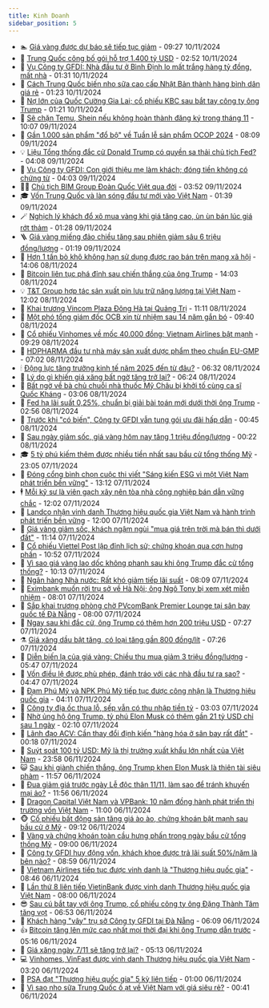 ```yaml
---
title: Kinh Doanh
sidebar_position: 5
---
```


<!-- dantri-kinh-doanh:START -->
- 🏊 [Giá vàng được dự báo sẽ tiếp tục giảm](https://dantri.com.vn/kinh-doanh/gia-vang-duoc-du-bao-se-tiep-tuc-giam-20241110151355859.htm) - 09:27 10/11/2024
- 🦆 [Trung Quốc công bố gói hỗ trợ 1.400 tỷ USD](https://dantri.com.vn/kinh-doanh/trung-quoc-cong-bo-goi-ho-tro-1400-ty-usd-20241109192843944.htm) - 02:52 10/11/2024
- 🦄 [Vụ Công ty GFDI: Nhà đầu tư ở Bình Định lo mất trắng hàng tỷ đồng, mất nhà](https://dantri.com.vn/kinh-doanh/vu-cong-ty-gfdi-nha-dau-tu-o-binh-dinh-lo-mat-trang-hang-ty-dong-mat-nha-20241109221627223.htm) - 01:31 10/11/2024
- 🌝 [Cách Trung Quốc biến nho sữa cao cấp Nhật Bản thành hàng bình dân giá rẻ](https://dantri.com.vn/kinh-doanh/cach-trung-quoc-bien-nho-sua-cao-cap-nhat-ban-thanh-hang-binh-dan-gia-re-20241108172244601.htm) - 01:23 10/11/2024
- 💃 [Nợ lớn của Quốc Cường Gia Lai; cổ phiếu KBC sau bắt tay công ty ông Trump](https://dantri.com.vn/kinh-doanh/no-lon-cua-quoc-cuong-gia-lai-co-phieu-kbc-sau-bat-tay-cong-ty-ong-trump-20241110064302556.htm) - 01:21 10/11/2024
- 🦏 [Sẽ chặn Temu, Shein nếu không hoàn thành đăng ký trong tháng 11](https://dantri.com.vn/kinh-doanh/se-chan-temu-shein-neu-khong-hoan-thanh-dang-ky-trong-thang-11-20241109170200733.htm) - 10:07 09/11/2024
- 🦩 [Gần 1.000 sản phẩm &quot;đổ bộ&quot; về Tuần lễ sản phẩm OCOP 2024](https://dantri.com.vn/kinh-doanh/gan-1000-san-pham-do-bo-ve-tuan-le-san-pham-ocop-2024-20241109124751010.htm) - 08:09 09/11/2024
- 💡 [Liệu Tổng thống đắc cử Donald Trump có quyền sa thải chủ tịch Fed?](https://dantri.com.vn/kinh-doanh/lieu-tong-thong-dac-cu-donald-trump-co-quyen-sa-thai-chu-tich-fed-20241109003523499.htm) - 04:08 09/11/2024
- 🌊 [Vụ Công ty GFDI: Con giới thiệu mẹ làm khách; đóng tiền không có chứng từ](https://dantri.com.vn/kinh-doanh/vu-cong-ty-gfdi-con-gioi-thieu-me-lam-khach-dong-tien-khong-co-chung-tu-20241109001728429.htm) - 04:03 09/11/2024
- 🧑‍💻 [Chủ tịch BIM Group Đoàn Quốc Việt qua đời](https://dantri.com.vn/kinh-doanh/chu-tich-bim-group-doan-quoc-viet-qua-doi-20241109101525306.htm) - 03:52 09/11/2024
- 🎓 [Vốn Trung Quốc và làn sóng đầu tư mới vào Việt Nam](https://dantri.com.vn/kinh-doanh/von-trung-quoc-va-lan-song-dau-tu-moi-vao-viet-nam-20241107100441285.htm) - 01:39 09/11/2024
- 🪄 [Nghịch lý khách đổ xô mua vàng khi giá tăng cao, ùn ùn bán lúc giá rớt thảm](https://dantri.com.vn/kinh-doanh/nghich-ly-khach-do-xo-mua-vang-khi-gia-tang-cao-un-un-ban-luc-gia-rot-tham-20241108180435576.htm) - 01:28 09/11/2024
- 🪜 [Giá vàng miếng đảo chiều tăng sau phiên giảm sâu 6 triệu đồng/lượng](https://dantri.com.vn/kinh-doanh/gia-vang-mieng-dao-chieu-tang-sau-phien-giam-sau-6-trieu-dongluong-20241109074306064.htm) - 01:19 09/11/2024
- 🦄 [Hơn 1 tấn bò khô không hạn sử dụng được rao bán trên mạng xã hội](https://dantri.com.vn/kinh-doanh/hon-1-tan-bo-kho-khong-han-su-dung-duoc-rao-ban-tren-mang-xa-hoi-20241108170708198.htm) - 14:06 08/11/2024
- 💯 [Bitcoin liên tục phá đỉnh sau chiến thắng của ông Trump](https://dantri.com.vn/kinh-doanh/bitcoin-lien-tuc-pha-dinh-sau-chien-thang-cua-ong-trump-20241108171835917.htm) - 14:03 08/11/2024
- 💡 [T&amp;T Group hợp tác sản xuất pin lưu trữ năng lượng tại Việt Nam](https://dantri.com.vn/kinh-doanh/tt-group-hop-tac-san-xuat-pin-luu-tru-nang-luong-tai-viet-nam-20241108190154861.htm) - 12:02 08/11/2024
- 🧰 [Khai trương Vincom Plaza Đông Hà tại Quảng Trị](https://dantri.com.vn/kinh-doanh/khai-truong-vincom-plaza-dong-ha-tai-quang-tri-20241108181053739.htm) - 11:11 08/11/2024
- 🎊 [Một phó tổng giám đốc OCB xin từ nhiệm sau 14 năm gắn bó](https://dantri.com.vn/kinh-doanh/mot-pho-tong-giam-doc-ocb-xin-tu-nhiem-sau-14-nam-gan-bo-20241108155707771.htm) - 09:40 08/11/2024
- 🔭 [Cổ phiếu Vinhomes về mốc 40.000 đồng; Vietnam Airlines bật mạnh](https://dantri.com.vn/kinh-doanh/co-phieu-vinhomes-ve-moc-40000-dong-vietnam-airlines-bat-manh-20241108162100775.htm) - 09:29 08/11/2024
- 💼 [HDPHARMA đầu tư nhà máy sản xuất dược phẩm theo chuẩn EU-GMP](https://dantri.com.vn/kinh-doanh/hdpharma-dau-tu-nha-may-san-xuat-duoc-pham-theo-chuan-eu-gmp-20241108135607987.htm) - 07:02 08/11/2024
- 🕯 [Động lực tăng trưởng kinh tế năm 2025 đến từ đâu?](https://dantri.com.vn/kinh-doanh/dong-luc-tang-truong-kinh-te-nam-2025-den-tu-dau-20241108114951335.htm) - 06:32 08/11/2024
- 🫣 [Lý do gì khiến giá xăng bất ngờ tăng trở lại?](https://dantri.com.vn/kinh-doanh/ly-do-gi-khien-gia-xang-bat-ngo-tang-tro-lai-20241108102832774.htm) - 06:24 08/11/2024
- 🤠 [Bất ngờ về bà chủ chuỗi nhà thuốc Mỹ Châu bị khởi tố cùng ca sĩ Quốc Kháng](https://dantri.com.vn/kinh-doanh/bat-ngo-ve-ba-chu-chuoi-nha-thuoc-my-chau-bi-khoi-to-cung-ca-si-quoc-khang-20241108093855239.htm) - 03:06 08/11/2024
- 🌈 [Fed hạ lãi suất 0,25%, chuẩn bị giải bài toán mới dưới thời ông Trump](https://dantri.com.vn/kinh-doanh/fed-ha-lai-suat-025-chuan-bi-giai-bai-toan-moi-duoi-thoi-ong-trump-20241108000529375.htm) - 02:56 08/11/2024
- 🦅 [Trước khi &quot;có biến&quot;, Công ty GFDI vẫn tung gói ưu đãi hấp dẫn](https://dantri.com.vn/kinh-doanh/truoc-khi-co-bien-cong-ty-gfdi-van-tung-goi-uu-dai-hap-dan-20241107095956959.htm) - 00:45 08/11/2024
- 🌁 [Sau ngày giảm sốc, giá vàng hôm nay tăng 1 triệu đồng/lượng](https://dantri.com.vn/kinh-doanh/sau-ngay-giam-soc-gia-vang-hom-nay-tang-1-trieu-dongluong-20241108070422208.htm) - 00:22 08/11/2024
- 🎓 [5 tỷ phú kiếm thêm được nhiều tiền nhất sau bầu cử tổng thống Mỹ](https://dantri.com.vn/kinh-doanh/5-ty-phu-kiem-them-duoc-nhieu-tien-nhat-sau-bau-cu-tong-thong-my-20241107201222498.htm) - 23:05 07/11/2024
- 📝 [Đóng cổng bình chọn cuộc thi viết &quot;Sáng kiến ESG vì một Việt Nam phát triển bền vững&quot;](https://dantri.com.vn/kinh-doanh/dong-cong-binh-chon-cuoc-thi-viet-sang-kien-esg-vi-mot-viet-nam-phat-trien-ben-vung-20241107183905286.htm) - 13:12 07/11/2024
- 🕴 [Mỗi kỹ sư là viên gạch xây nên tòa nhà công nghiệp bán dẫn vững chắc](https://dantri.com.vn/kinh-doanh/moi-ky-su-la-vien-gach-xay-nen-toa-nha-cong-nghiep-ban-dan-vung-chac-20241107180422000.htm) - 12:02 07/11/2024
- 🧰 [Landco nhận vinh danh Thương hiệu quốc gia Việt Nam và hành trình phát triển bền vững](https://dantri.com.vn/kinh-doanh/landco-nhan-vinh-danh-thuong-hieu-quoc-gia-viet-nam-va-hanh-trinh-phat-trien-ben-vung-20241107145731420.htm) - 12:00 07/11/2024
- 🤖 [Giá vàng giảm sốc, khách ngậm ngùi &quot;mua giá trên trời mà bán thì dưới đất&quot;](https://dantri.com.vn/kinh-doanh/gia-vang-giam-soc-khach-ngam-ngui-mua-gia-tren-troi-ma-ban-thi-duoi-dat-20241107174516436.htm) - 11:14 07/11/2024
- 🤠 [Cổ phiếu Viettel Post lập đỉnh lịch sử; chứng khoán qua cơn hưng phấn](https://dantri.com.vn/kinh-doanh/co-phieu-viettel-post-lap-dinh-lich-su-chung-khoan-qua-con-hung-phan-20241107161917798.htm) - 10:52 07/11/2024
- 🌮 [Vì sao giá vàng lao dốc không phanh sau khi ông Trump đắc cử tổng thống?](https://dantri.com.vn/kinh-doanh/vi-sao-gia-vang-lao-doc-khong-phanh-sau-khi-ong-trump-dac-cu-tong-thong-20241107153210075.htm) - 10:13 07/11/2024
- 🦄 [Ngân hàng Nhà nước: Rất khó giảm tiếp lãi suất](https://dantri.com.vn/kinh-doanh/ngan-hang-nha-nuoc-rat-kho-giam-tiep-lai-suat-20241107144618603.htm) - 08:09 07/11/2024
- 👺 [Eximbank muốn rời trụ sở về Hà Nội; ông Ngô Tony bị xem xét miễn nhiệm](https://dantri.com.vn/kinh-doanh/eximbank-muon-roi-tru-so-ve-ha-noi-ong-ngo-tony-bi-xem-xet-mien-nhiem-20241107114439041.htm) - 08:01 07/11/2024
- 🤗 [Sắp khai trương phòng chờ PVcomBank Premier Lounge tại sân bay quốc tế Đà Nẵng](https://dantri.com.vn/kinh-doanh/sap-khai-truong-phong-cho-pvcombank-premier-lounge-tai-san-bay-quoc-te-da-nang-20241107140253792.htm) - 08:00 07/11/2024
- 💪 [Ngay sau khi đắc cử, ông Trump có thêm hơn 200 triệu USD](https://dantri.com.vn/kinh-doanh/ngay-sau-khi-dac-cu-ong-trump-co-them-hon-200-trieu-usd-20241107142121509.htm) - 07:27 07/11/2024
- ⚗️ [Giá xăng dầu bật tăng, có loại tăng gần 800 đồng/lít](https://dantri.com.vn/kinh-doanh/gia-xang-dau-bat-tang-co-loai-tang-gan-800-donglit-20241107141234367.htm) - 07:26 07/11/2024
- 🧠 [Diễn biến lạ của giá vàng: Chiều thu mua giảm 3 triệu đồng/lượng](https://dantri.com.vn/kinh-doanh/dien-bien-la-cua-gia-vang-chieu-thu-mua-giam-3-trieu-dongluong-20241107032520000.htm) - 05:47 07/11/2024
- 🗽 [Vốn điều lệ được phù phép, đánh tráo với các nhà đầu tư ra sao?](https://dantri.com.vn/kinh-doanh/von-dieu-le-duoc-phu-phep-danh-trao-voi-cac-nha-dau-tu-ra-sao-20241107111100273.htm) - 04:47 07/11/2024
- 🫣 [Đạm Phú Mỹ và NPK Phú Mỹ tiếp tục được công nhận là Thương hiệu quốc gia](https://dantri.com.vn/kinh-doanh/dam-phu-my-va-npk-phu-my-tiep-tuc-duoc-cong-nhan-la-thuong-hieu-quoc-gia-20241107104305624.htm) - 04:11 07/11/2024
- 🫣 [Công ty địa ốc thua lỗ, sếp vẫn có thu nhập tiền tỷ](https://dantri.com.vn/kinh-doanh/cong-ty-dia-oc-thua-lo-sep-van-co-thu-nhap-tien-ty-20241107085431491.htm) - 03:03 07/11/2024
- 🫣 [Nhờ ủng hộ ông Trump, tỷ phú Elon Musk có thêm gần 21 tỷ USD chỉ sau 1 ngày](https://dantri.com.vn/kinh-doanh/nho-ung-ho-ong-trump-ty-phu-elon-musk-co-them-gan-21-ty-usd-chi-sau-1-ngay-20241107002824103.htm) - 02:10 07/11/2024
- 💂 [Lãnh đạo ACV: Cần thay đổi định kiến &quot;hàng hóa ở sân bay rất đắt&quot;](https://dantri.com.vn/kinh-doanh/lanh-dao-acv-can-thay-doi-dinh-kien-hang-hoa-o-san-bay-rat-dat-20241106161702346.htm) - 00:18 07/11/2024
- 💫 [Suýt soát 100 tỷ USD: Mỹ là thị trường xuất khẩu lớn nhất của Việt Nam](https://dantri.com.vn/kinh-doanh/suyt-soat-100-ty-usd-my-la-thi-truong-xuat-khau-lon-nhat-cua-viet-nam-20241107041914052.htm) - 23:58 06/11/2024
- 😺 [Sau khi giành chiến thắng, ông Trump khen Elon Musk là thiên tài siêu phàm](https://dantri.com.vn/kinh-doanh/sau-khi-gianh-chien-thang-ong-trump-khen-elon-musk-la-thien-tai-sieu-pham-20241106174910645.htm) - 11:57 06/11/2024
- 🦆 [Đua giảm giá trước ngày Lễ độc thân 11/11, làm sao để tránh khuyến mại ảo?](https://dantri.com.vn/kinh-doanh/dua-giam-gia-truoc-ngay-le-doc-than-1111-lam-sao-de-tranh-khuyen-mai-ao-20241106164307129.htm) - 11:56 06/11/2024
- 👀 [Dragon Capital Việt Nam và VPBank: 10 năm đồng hành phát triển thị trường vốn Việt Nam](https://dantri.com.vn/kinh-doanh/dragon-capital-viet-nam-va-vpbank-10-nam-dong-hanh-phat-trien-thi-truong-von-viet-nam-20241106173350769.htm) - 11:00 06/11/2024
- 🐵 [Cổ phiếu bất động sản tăng giá ào ào, chứng khoán bật mạnh sau bầu cử ở Mỹ](https://dantri.com.vn/kinh-doanh/co-phieu-bat-dong-san-tang-gia-ao-ao-chung-khoan-bat-manh-sau-bau-cu-o-my-20241106160955335.htm) - 09:12 06/11/2024
- 🤖 [Vàng và chứng khoán toàn cầu hưng phấn trong ngày bầu cử tổng thống Mỹ](https://dantri.com.vn/kinh-doanh/vang-va-chung-khoan-toan-cau-hung-phan-trong-ngay-bau-cu-tong-thong-my-20241106151343990.htm) - 09:00 06/11/2024
- 💂 [Công ty GFDI huy động vốn, khách khoe được trả lãi suất 50%/năm là bên nào?](https://dantri.com.vn/kinh-doanh/cong-ty-gfdi-huy-dong-von-khach-khoe-duoc-tra-lai-suat-50nam-la-ben-nao-20241106140833656.htm) - 08:59 06/11/2024
- 🦆 [Vietnam Airlines tiếp tục được vinh danh là &quot;Thương hiệu quốc gia&quot;](https://dantri.com.vn/kinh-doanh/vietnam-airlines-tiep-tuc-duoc-vinh-danh-la-thuong-hieu-quoc-gia-20241106152907429.htm) - 08:46 06/11/2024
- 🦅 [Lần thứ 8 liên tiếp VietinBank được vinh danh Thương hiệu quốc gia Việt Nam](https://dantri.com.vn/kinh-doanh/lan-thu-8-lien-tiep-vietinbank-duoc-vinh-danh-thuong-hieu-quoc-gia-viet-nam-20241106134557042.htm) - 08:00 06/11/2024
- 😎 [Sau cú bắt tay với ông Trump, cổ phiếu công ty ông Đặng Thành Tâm tăng vọt](https://dantri.com.vn/kinh-doanh/sau-cu-bat-tay-voi-ong-trump-co-phieu-cong-ty-ong-dang-thanh-tam-tang-vot-20241106132631103.htm) - 06:53 06/11/2024
- 🐎 [Khách hàng &quot;vây&quot; trụ sở Công ty GFDI tại Đà Nẵng](https://dantri.com.vn/kinh-doanh/khach-hang-vay-tru-so-cong-ty-gfdi-tai-da-nang-20241106114328075.htm) - 06:09 06/11/2024
- 👍 [Bitcoin tăng lên mức cao nhất mọi thời đại khi ông Trump dẫn trước](https://dantri.com.vn/kinh-doanh/bitcoin-tang-len-muc-cao-nhat-moi-thoi-dai-khi-ong-trump-dan-truoc-20241106120325384.htm) - 05:16 06/11/2024
- 🦒 [Giá xăng ngày 7/11 sẽ tăng trở lại?](https://dantri.com.vn/kinh-doanh/gia-xang-ngay-711-se-tang-tro-lai-20241105231832097.htm) - 05:13 06/11/2024
- 💻 [Vinhomes, VinFast được vinh danh Thương hiệu quốc gia Việt Nam](https://dantri.com.vn/kinh-doanh/vinhomes-vinfast-duoc-vinh-danh-thuong-hieu-quoc-gia-viet-nam-20241106095222902.htm) - 03:20 06/11/2024
- 👺 [PSA đạt &quot;Thương hiệu quốc gia&quot; 5 kỳ liên tiếp](https://dantri.com.vn/kinh-doanh/psa-dat-thuong-hieu-quoc-gia-5-ky-lien-tiep-20241105162207750.htm) - 01:00 06/11/2024
- 🧐 [Vì sao nho sữa Trung Quốc ồ ạt về Việt Nam với giá siêu rẻ?](https://dantri.com.vn/kinh-doanh/vi-sao-nho-sua-trung-quoc-o-at-ve-viet-nam-voi-gia-sieu-re-20241106011047088.htm) - 00:41 06/11/2024<!-- dantri-kinh-doanh:END -->
